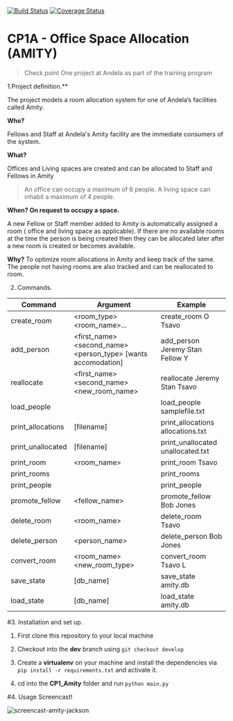 [![Build Status](https://travis-ci.org/jacksono/CP1_Amity.svg?branch=dev)](https://travis-ci.org/jacksono/CP1_Amity)
[![Coverage Status](https://coveralls.io/repos/github/jacksono/CP1_Amity/badge.svg?branch=dev)](https://coveralls.io/github/jacksono/CP1_Amity?branch=dev)
# CP1A - Office Space Allocation (AMITY)

>Check point One project at Andela as part of the training program

1.Project definition.**

The project models a room allocation system for one of Andela’s facilities called Amity.

**Who?**

Fellows and Staff at Andela's Amity facility are the immediate consumers of the system.

**What?**

Offices and Living spaces are created and can be allocated to Staff and Fellows in Amity

>An office can occupy a maximum of 6 people. A living space can inhabit a maximum of 4 people.

**When? On request to occupy a space.**

A new Fellow or Staff member added to Amity is automatically assigned a room ( office and living space as applicable). If there are no available rooms at the time the person is being created then they can be allocated later after a new room is created or becomes available.

**Why?**
To optimize room allocations in Amity and keep track of the same. The people not having rooms are also tracked and can be reallocated to room.

2. Commands.

Command | Argument | Example
--- | --- | ---
create_room | <room_type> <room_name>... | create_room O Tsavo
add_person | <first_name> <second_name> <person_type> [wants accomodation] |add_person Jeremy Stan Fellow Y
reallocate |  <first_name> <second_name> <new_room_name> | reallocate Jeremy Stan Tsavo
load_people | <filename> | load_people samplefile.txt
print_allocations| [filename] | print_allocations allocations.txt
print_unallocated| [filename] | print_unallocated unallocated.txt
print_room | <room_name> | print_room Tsavo
print_rooms |  | print_rooms
print_people | | print_people
promote_fellow | <fellow_name> | promote_fellow Bob Jones
delete_room | <room_name> | delete_room Tsavo
delete_person | <person_name> | delete_person Bob Jones
convert_room | <room_name> <new_room_type> | convert_room Tsavo L
save_state | [db_name]| save_state amity.db
load_state |[db_name]|load_state amity.db

#3. Installation and set up.

1. First clone this repository to your local machine

2. Checkout into the **dev** branch using `git checkout develop`

3. Create a **virtualenv** on your machine and install the dependencies via `pip install -r requirements.txt` and activate it.

4. cd into the **CP1_Amity** folder and run `python main.py`

#4. Usage
Screencast!

![screencast-amity-jackson](https://user-images.githubusercontent.com/4943363/26920387-9465038c-4c41-11e7-802b-5cbe8cee297b.gif)
